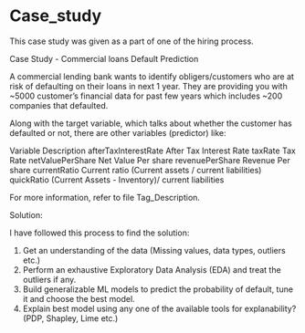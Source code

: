 # Case_study
 This case study was given as a part of one of the hiring process.

Case Study - Commercial loans Default Prediction

A commercial lending bank wants to identify obligers/customers who are at risk of defaulting on their loans in next 1 year. They are providing you with ~5000 customer’s financial data for past few years which includes ~200 companies that defaulted.

Along with the target variable, which talks about whether the customer has defaulted or not, there are other variables (predictor) like:

Variable				Description
afterTaxInterestRate	After Tax Interest Rate
taxRate					Tax Rate
netValuePerShare		Net Value Per share
revenuePerShare			Revenue Per share
currentRatio			Current ratio (Current assets / current liabilities)
quickRatio				(Current Assets - Inventory)/ current liabilities

For more information, refer to file Tag_Description. 

Solution:

I have followed this process to find the solution:

1. Get an understanding of the data (Missing values, data types, outliers etc.)
2. Perform an exhaustive Exploratory Data Analysis (EDA) and treat the outliers if any.
3. Build generalizable ML models to predict the probability of default, tune it and choose the best model.
4. Explain best model using any one of the available tools for explanability? (PDP, Shapley, Lime etc.)